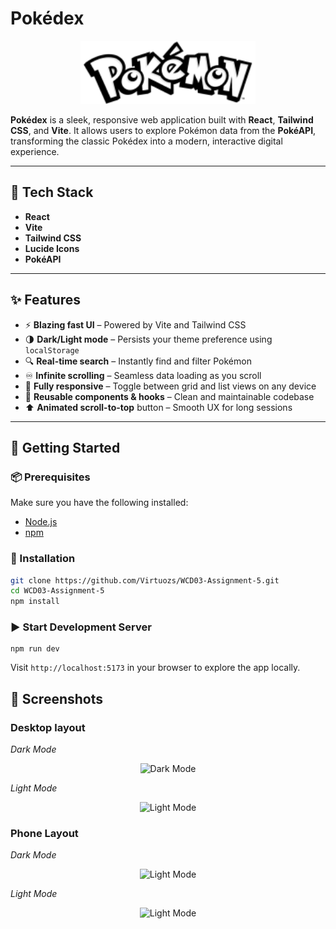 # Pokédex


<p align="center">
  <img src="https://raw.githubusercontent.com/ZaField/WCD03_assignment5/main/public/image/logo.svg" alt="Pokémon Logo" width="280"/>
</p>


**Pokédex** is a sleek, responsive web application built with **React**, **Tailwind CSS**, and **Vite**. It allows users to explore Pokémon data from the **PokéAPI**, transforming the classic Pokédex into a modern, interactive digital experience.

---


## 🔧 Tech Stack

- **React**
- **Vite**
- **Tailwind CSS**
- **Lucide Icons**
- **PokéAPI**

---


## ✨ Features

- ⚡ **Blazing fast UI** – Powered by Vite and Tailwind CSS
- 🌗 **Dark/Light mode** – Persists your theme preference using `localStorage`
- 🔍 **Real-time search** – Instantly find and filter Pokémon
- ♾️ **Infinite scrolling** – Seamless data loading as you scroll
- 📱 **Fully responsive** – Toggle between grid and list views on any device
- 🧠 **Reusable components & hooks** – Clean and maintainable codebase
- ⬆️ **Animated scroll-to-top** button – Smooth UX for long sessions

---


## 🚀 Getting Started

### 📦 Prerequisites

Make sure you have the following installed:

- [Node.js](https://nodejs.org/)
- [npm](https://www.npmjs.com/)


### 🔧 Installation

```bash
git clone https://github.com/Virtuozs/WCD03-Assignment-5.git
cd WCD03-Assignment-5
npm install
```

### ▶️ Start Development Server

```
npm run dev
```
Visit `http://localhost:5173` in your browser to explore the app locally.


## 📸 Screenshots

### Desktop layout
*Dark Mode*
  <div style="text-align: center;">
    <img src="https://github.com/user-attachments/assets/8146a412-22eb-4da3-9493-84867ad34333" alt="Dark Mode"/>
  </div>

*Light Mode*
  <div style="text-align: center;">
    <img src="https://github.com/user-attachments/assets/5166a749-cd24-4458-b691-db68563bd2c3" alt="Light Mode"/>
  </div>

### Phone Layout
*Dark Mode*
  <div style="text-align: center;">
    <img src="https://github.com/user-attachments/assets/17085b3b-eb9d-42ed-86bc-ed0df153e09e" alt="Light Mode"/>
  </div>

*Light Mode*
  <div style="text-align: center;">
    <img src="https://github.com/user-attachments/assets/33ff5a4f-3af8-4cfd-8d16-ea33cf45a647" alt="Light Mode"/>
  </div>


